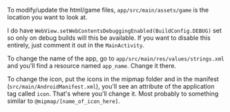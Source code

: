 To modify/update the html/game files, `app/src/main/assets/game` is the location you want to look at.

I do have `WebView.setWebContentsDebuggingEnabled(BuildConfig.DEBUG)` set so only on debug builds will this be available.
If you want to disable this entirely, just comment it out in the `MainActivity`.

To change the name of the app, go to `app/src/main/res/values/strings.xml` and you'll find a resource named `app_name`. Change it there.

To change the icon, put the icons in the mipmap folder and in the manifest (`src/main/AndroidManifest.xml`), you'll see an attribute of the application tag called `icon`.
That's where you'll change it. Most probably to something similar to `@mipmap/[name_of_icon_here]`.